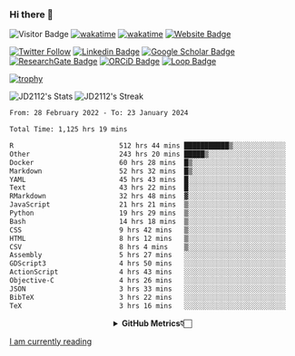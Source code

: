 ### Hi there 👋
![Visitor Badge](https://visitor-badge.laobi.icu/badge?page_id=JD2112.JD2112)
[![wakatime](https://github.com/JD2112/JD2112/actions/workflows/waka-readme.yml/badge.svg)](https://github.com/JD2112/JD2112/actions/workflows/waka-readme.yml)
[![wakatime](https://wakatime.com/badge/user/fe95275f-909a-4147-a45d-624981173898.svg)](https://wakatime.com/@fe95275f-909a-4147-a45d-624981173898)
[![Website Badge](https://img.shields.io/badge/website-informational?style=flat-square)](http://jyotirmoydas.netlify.app)

[![Twitter Follow](https://img.shields.io/twitter/follow/jyotirmoy21?style=social)](https://twitter.com/jyotirmoy21)
[![Linkedin Badge](https://img.shields.io/badge/-jyotirmoy-blue?style=plastic&logo=Linkedin&logoColor=white&link=https://www.linkedin.com/in/dasjyotirmoy/)](https://www.linkedin.com/in/dasjyotirmoy/)
[![Google Scholar Badge](https://img.shields.io/badge/-jyotirmoy-blue?style=plastic&logo=GoogleScholar&logoColor=white&link=https://scholar.google.se/citations?user=IMBYOv8AAAAJ&hl=en)](https://scholar.google.se/citations?user=IMBYOv8AAAAJ&hl=en)
[![ResearchGate Badge](https://img.shields.io/badge/-jyotirmoy-cyan?style=plastic&logo=ResearchGate&logoColor=white&link=https://www.researchgate.net/profile/Jyotirmoy-Das-3)](https://www.researchgate.net/profile/Jyotirmoy-Das-3)
[![ORCiD Badge](https://img.shields.io/badge/-jyotirmoy-green?style=plastic&logo=orcid&logoColor=white&link=https://orcid.org/0000-0002-5649-4658)](https://orcid.org/0000-0002-5649-4658)
[![Loop Badge](https://img.shields.io/badge/-jyotirmoy-orange?style=plastic&logo=Loop&logoColor=white&link=https://loop.frontiersin.org/people/1519976/overview)](https://loop.frontiersin.org/people/1519976/overview)

[![trophy](https://github-profile-trophy.vercel.app/?username=JD2112)](https://github.com/ryo-ma/github-profile-trophy)

<!--
**JD2112/JD2112** is a ✨ _special_ ✨ repository because its `README.md` (this file) appears on your GitHub profile.

Here are some ideas to get you started:

- 🔭 I’m currently working on ...
- 🌱 I’m currently learning ...
- 👯 I’m looking to collaborate on ...
- 🤔 I’m looking for help with ...
- 💬 Ask me about ...
- 📫 How to reach me: ...
- 😄 Pronouns: ...
- ⚡ Fun fact: ...
![JD2112's Top Languages](https://github-readme-stats.vercel.app/api/top-langs/?username=JD2112&theme=vue-dark&show_icons=true&hide_border=true&layout=compact)
-->
![JD2112's Stats](https://github-readme-stats.vercel.app/api?username=JD2112&theme=vue-dark&show_icons=true&hide_border=true&count_private=true)
![JD2112's Streak](https://github-readme-streak-stats.herokuapp.com/?user=JD2112&theme=vue-dark&hide_border=true)





<!--START_SECTION:waka-->

```txt
From: 28 February 2022 - To: 23 January 2024

Total Time: 1,125 hrs 19 mins

R                          512 hrs 44 mins ███████████▒░░░░░░░░░░░░░   45.56 %
Other                      243 hrs 20 mins █████▒░░░░░░░░░░░░░░░░░░░   21.62 %
Docker                     60 hrs 28 mins  █▒░░░░░░░░░░░░░░░░░░░░░░░   05.37 %
Markdown                   52 hrs 32 mins  █▒░░░░░░░░░░░░░░░░░░░░░░░   04.67 %
YAML                       45 hrs 43 mins  █░░░░░░░░░░░░░░░░░░░░░░░░   04.06 %
Text                       43 hrs 22 mins  █░░░░░░░░░░░░░░░░░░░░░░░░   03.85 %
RMarkdown                  32 hrs 48 mins  ▓░░░░░░░░░░░░░░░░░░░░░░░░   02.92 %
JavaScript                 21 hrs 21 mins  ▒░░░░░░░░░░░░░░░░░░░░░░░░   01.90 %
Python                     19 hrs 29 mins  ▒░░░░░░░░░░░░░░░░░░░░░░░░   01.73 %
Bash                       14 hrs 18 mins  ▒░░░░░░░░░░░░░░░░░░░░░░░░   01.27 %
CSS                        9 hrs 42 mins   ▒░░░░░░░░░░░░░░░░░░░░░░░░   00.86 %
HTML                       8 hrs 12 mins   ▒░░░░░░░░░░░░░░░░░░░░░░░░   00.73 %
CSV                        8 hrs 4 mins    ▒░░░░░░░░░░░░░░░░░░░░░░░░   00.72 %
Assembly                   5 hrs 27 mins   ░░░░░░░░░░░░░░░░░░░░░░░░░   00.49 %
GDScript3                  4 hrs 50 mins   ░░░░░░░░░░░░░░░░░░░░░░░░░   00.43 %
ActionScript               4 hrs 43 mins   ░░░░░░░░░░░░░░░░░░░░░░░░░   00.42 %
Objective-C                4 hrs 26 mins   ░░░░░░░░░░░░░░░░░░░░░░░░░   00.40 %
JSON                       3 hrs 33 mins   ░░░░░░░░░░░░░░░░░░░░░░░░░   00.32 %
BibTeX                     3 hrs 22 mins   ░░░░░░░░░░░░░░░░░░░░░░░░░   00.30 %
TeX                        3 hrs 16 mins   ░░░░░░░░░░░░░░░░░░░░░░░░░   00.29 %
```

<!--END_SECTION:waka-->

<div align="center">
    <details>
        <summary><b>GitHub Metrics👇🏻</b></summary>
    <br>
        
[Get Details](https://metrics.lecoq.io/insights/JD2112)
    </details>
</div>

<a target="_blank" href="https://www.goodreads.com/user/show/21242415-jyotirmoy-das">I am currently reading</a>


